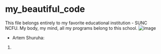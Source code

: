 # my_beautiful_code
This file belongs entirely to my favorite educational institution - SUNC NCFU. My body, my mind, all my programs belong to this school.
![image](https://user-images.githubusercontent.com/91934759/136336196-f413879f-21e1-41a7-abd4-36e1bee8db08.png)
* Artem Shuruha:
1. 
